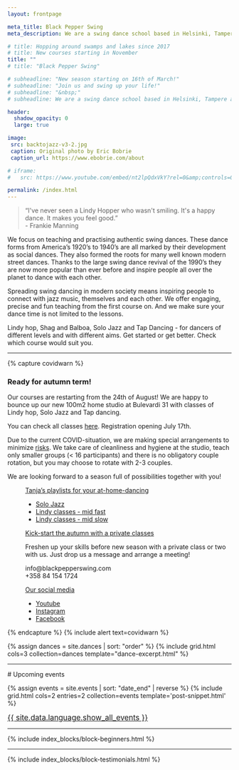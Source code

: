 ```yaml
---
layout: frontpage

meta_title: Black Pepper Swing
meta_description: We are a swing dance school based in Helsinki, Tampere and Jyväskylä, founded and run through passion for authentic swing dances. We teach, organize, social dance, perform and keep the dance floor busy.

# title: Hopping around swamps and lakes since 2017
# title: New courses starting in November
title: ""
# title: "Black Pepper Swing"

# subheadline: "New season starting on 16th of March!"
# subheadline: "Join us and swing up your life!"
# subheadline: "&nbsp;"
# subheadline: We are a swing dance school based in Helsinki, Tampere and Jyväskylä, founded and run through passion for authentic swing dances. We teach, organize, social dance, perform and keep the dance floor busy.

header:
  shadow_opacity: 0
  large: true

image:
 src: backtojazz-v3-2.jpg
 caption: Original photo by Eric Bobrie
 caption_url: https://www.ebobrie.com/about

# iframe:
#   src: https://www.youtube.com/embed/nt2lpQdxVkY?rel=0&amp;controls=0&amp;disablekb=1&amp;playsinline=1&amp;showinfo=0&amp;version=3&amp;loop=1&amp;playlist=nt2lpQdxVkY&amp;autoplay=1&amp;enablejsapi=1

permalink: /index.html
---
```


<!--
{% comment %}

## Our teachers

{% include grid.html cols=4 collection=site.teachers template='teacher-snippet.html' %}

{% endcomment %}
-->

> “I've never seen a Lindy Hopper who wasn't smiling. It's a happy dance. It makes you feel good.”  
  \- Frankie Manning

We focus on teaching and practising authentic swing dances. These dance forms from America’s 1920’s to 1940’s are all marked by their development as social dances. They also formed the roots for many well known modern street dances. Thanks to the large swing dance revival of the 1990’s they are now more popular than ever before and inspire people all over the planet to dance with each other. 

Spreading swing dancing in modern society means inspiring people to connect with jazz music, themselves and each other. We offer engaging, precise and fun teaching from the first course on. And we make sure your dance time is not limited to the lessons.

Lindy hop, Shag and Balboa, Solo Jazz and Tap Dancing - for dancers of different levels and with different aims. Get started or get better. Check which course would suit you.

<!--

<div class="text-center">
  <a href="{{ site.baseurl }}/courses" class="button">Check the courses</a>
  <p>
  We offer Lindy hop, Tap dancing, Solo Jazz and Slow dancing.<br/>
  Registration is open!
  </p>
</div>

-->


<div class="t50"><hr/></div>

{% capture covidwarn %}
<h3>Ready for autumn term!</h3>
<p>Our courses are restarting from the 24th of August! We are happy to bounce up our new 100m2 home studio at Bulevardi 31 with classes of Lindy hop, Solo Jazz and Tap dancing.</p>
<p>You can check all classes <a href="/courses">here</a>. Registration opening July 17th.</p>
<p>Due to the current COVID-situation, we are making special arrangements to minimize <a href="https://blackpepperswing.freshdesk.com/en/support/solutions/articles/42000077421-our-covid-19-protocol" target="_blank">risks</a>. We take care of cleanliness and hygiene at the studio, teach only smaller groups (&lt; 16 participants) and there is no obligatory couple rotation, but you may choose to rotate with 2-3 couples.</p>
<p>We are looking forward to a season full of possibilities together with you!</p>

<dl class="accordion" data-accordion>
  <dd class="accordion-navigation">
    <a href="#danceathome-music">Tanja’s playlists for your at-home-dancing</a>
    <div id="danceathome-music" class="content"><ul>
<li><a href="https://open.spotify.com/playlist/46xyHq9USHUU8oyEDscMVA?si=RPNdzrf1S5OzsuLcM1k8WQ" target="_blank">Solo Jazz</a></li>
<li><a href="https://open.spotify.com/playlist/02b3VBQAntX9KmBNuSqEIE?si=1GXp5BkKTrmA1YWzi5Ud_A" target="_blank">Lindy classes - mid fast</a></li>
<li><a href="https://open.spotify.com/playlist/3GXUexIVeXvxCuWzPcjqy1?si=AafwfOJ4SBenXCl-s3vXhw" target="_blank">Lindy classes - mid slow</a></li>
</ul>
    </div>
  </dd>
  <dd class="accordion-navigation">
    <a href="#private-class">Kick-start the autumn with a private classes</a>
    <div id="private-class" class="content">
      <p>Freshen up your skills before new season with a private class or two with us. Just drop us a message and arrange a meeting!</p>
      <p>info@blackpepperswing.com<br/>+358 84 154 1724</p>
    </div>
  </dd>
  <dd class="accordion-navigation">
    <a href="#social-media">Our social media</a>
    <div id="social-media" class="content">
      <ul>
        <li><a href="https://www.youtube.com/channel/UCqhUGGN-O_FC5Luf3wOmO1g" target="_blank">Youtube</a></li>
        <li><a href="https://www.instagram.com/blackpepperswing/" target="_blank">Instagram</a></li>
        <li> <a href="https://www.facebook.com/blackpepperswing/" target="_blank">Facebook</a></li>
      </ul>
    </div>
  </dd>
</dl>
{% endcapture %}
{% include alert text=covidwarn %}


{% assign dances = site.dances | sort: "order" %}
{% include grid.html cols=3 collection=dances template="dance-excerpt.html" %}


<div class="t50"><hr/></div>
# Upcoming events

{% assign events = site.events | sort: "date_end" | reverse %}
{% include grid.html cols=2 entries=2 collection=events template='post-snippet.html' %}
<div class="text-center t50">
  <a href="{{ site.baseurl }}/events"><big>{{ site.data.language.show_all_events }}</big></a>
</div>


<div class="t50"><hr/></div>

{% include index_blocks/block-beginners.html %}


<div class="t50"><hr/></div>

{% include index_blocks/block-testimonials.html %}

<!--
{% comment %}

## Latest articles

{% include grid.html cols=2 entries=2 collection=site.posts template='post-snippet.html' %}
<div class="text-center">
  <a href="blog"><big>{{ site.data.language.show_all_articles }}</big></a>
</div>

{% endcomment %}
-->
